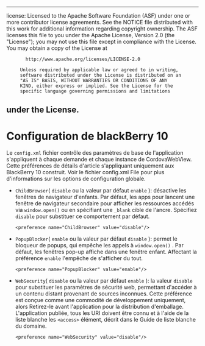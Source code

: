 * * *

license: Licensed to the Apache Software Foundation (ASF) under one or more contributor license agreements. See the NOTICE file distributed with this work for additional information regarding copyright ownership. The ASF licenses this file to you under the Apache License, Version 2.0 (the "License"); you may not use this file except in compliance with the License. You may obtain a copy of the License at

           http://www.apache.org/licenses/LICENSE-2.0
    
         Unless required by applicable law or agreed to in writing,
         software distributed under the License is distributed on an
         "AS IS" BASIS, WITHOUT WARRANTIES OR CONDITIONS OF ANY
         KIND, either express or implied. See the License for the
         specific language governing permissions and limitations
    

## under the License.

# Configuration de blackBerry 10

Le `config.xml` fichier contrôle des paramètres de base de l'application s'appliquent à chaque demande et chaque instance de CordovaWebView. Cette préférences de détails d'article s'appliquant uniquement aux BlackBerry 10 construit. Voir le fichier config.xml File pour plus d'informations sur les options de configuration globale.

*   `ChildBrowser`( `disable` ou la valeur par défaut `enable` ): désactive les fenêtres de navigateur d'enfants. Par défaut, les apps pour lancent une fenêtre de navigateur secondaire pour afficher les ressources accédés via `window.open()` ou en spécifiant une `_blank` cible de l'ancre. Spécifiez `disable` pour substituer ce comportement par défaut.
    
        <preference name="ChildBrowser" value="disable"/>
        

*   `PopupBlocker`( `enable` ou la valeur par défaut `disable` ): permet le bloqueur de popups, qui empêche les appels à `window.open()` . Par défaut, les fenêtres pop-up affiche dans une fenêtre enfant. Affectant la préférence `enable` l'empêche de s'afficher du tout.
    
        <preference name="PopupBlocker" value="enable"/>
        

*   `WebSecurity`( `disable` ou la valeur par défaut `enable` ): la valeur `disable` pour substituer les paramètres de sécurité web, permettant d'accéder à un contenu distant provenant de sources inconnues. Cette préférence est conçue comme une commodité de développement uniquement, alors Retirez-le avant l'application pour la distribution d'emballage. L'application publiée, tous les URI doivent être connu et à l'aide de la liste blanche les `<access>` élément, décrit dans le Guide de liste blanche du domaine.
    
        <preference name="WebSecurity" value="disable"/>